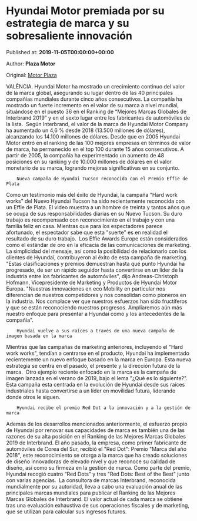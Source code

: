 
# Hyundai Motor premiada por su estrategia de marca y su sobresaliente innovación

Published at: **2019-11-05T00:00:00+00:00**

Author: **Plaza Motor**

Original: [Motor Plaza](https://valenciaplaza.com/hyundai-motor-premiada-por-su-estrategia-de-marca-y-su-sobresaliente-innovacion)

VALÈNCIA. Hyundai Motor ha mostrado un crecimiento continuo del valor de la marca global, asegurando su lugar dentro de las 40 principales compañías mundiales durante cinco años consecutivos. La compañía ha mostrado un fuerte incremento en el valor de su marca a nivel mundial, situándose en el puesto 36 en el Ranking de “Mejores Marcas Globales de Interbrand 2019” y en el sexto lugar entre los fabricantes de automóviles de la lista. 
Según Interbrand, el valor de la marca de Hyundai Motor Company ha aumentado un 4,6 % desde 2018 (13.500 millones de dólares), alcanzando los 14.100 millones de dólares.
Desde que en 2005 Hyundai Motor entró en el ranking de las 100 mejores empresas en términos de valor de marca, ha permanecido en el top 100 durante 15 años consecutivos. A partir de 2005, la compañía ha experimentado un aumento de 48 posiciones en su ranking y de 10.000 millones de dólares en el valor monetario de su marca, logrando mejoras significativas en su conjunto.

        Nueva campaña de Hyundai Tucson reconocida con el Premio Effie de Plata
      
Como un testimonio más del éxito de Hyundai, la campaña "Hard work works" del Nuevo Hyundai Tucson ha sido recientemente reconocida con un Effie de Plata. El video muestra a un hombre de treinta y tantos años que se ocupa de sus responsabilidades diarias en su Nuevo Tucson. Su duro trabajo es recompensado con reconocimiento en el trabajo y con una familia feliz en casa. Mientras que para los espectadores parece afortunado, el espectador sabe que esta "suerte" es en realidad el resultado de su duro trabajo. 
Los Effie Awards Europe están considerados como el estándar de oro en la eficacia de las comunicaciones de marketing. La simplicidad del mensaje, así como la posibilidad de relacionarlo con los clientes de Hyundai, contribuyeron al éxito de esta campaña de marketing. 
"Estas clasificaciones y premios demuestran hasta qué punto Hyundai ha progresado, de ser un rápido seguidor hasta convertirse en un líder de la industria entre los fabricantes de automóviles", dijo Andreas-Christoph Hofmann, Vicepresidente de Marketing y Productos de Hyundai Motor Europa. "Nuestras innovaciones en eco Mobility en particular nos diferencian de nuestros competidores y nos consolidan como pioneros en la industria. Nos complace ver que nuestros esfuerzos han sido fructíferos y que se están reconociendo nuestros progresos. Ampliaremos aún más nuestro enfoque para presentar a Hyundai como y los antecedentes de la compañía".

        Hyundai vuelve a sus raíces a través de una nueva campaña de imagen basada en la marca
      
Mientras que las campañas de marketing anteriores, incluyendo el "Hard work works", tendían a centrarse en el producto, Hyundai ha implementado recientemente un nuevo enfoque basado en la marca en Europa. Esta nueva estrategia se centra en el pasado, el presente y la dirección futura de la marca. 
Otro ejemplo reciente enfocado en la marca es la campaña de imagen lanzada en el verano de 2019, bajo el lema "¿Qué es lo siguiente?". Esta campaña esta centrada en la evolución de Hyundai desde sus raíces industriales hasta convertirse a un líder en movilidad futura, liderando donde otros le siguen.

        Hyundai recibe el premio Red Dot a la innovación y a la gestión de marca
      
Además de los desarrollos mencionados anteriormente, el esfuerzo propio de Hyundai por renovar sus capacidades de marca es también una de las razones de su alta posición en el Ranking de las Mejores Marcas Globales 2019 de Interbrand. El año pasado, la empresa, como primer fabricante de automóviles de Corea del Sur, recibió el "Red Dot": Premio "Marca del año 2018", este reconocimiento se otorga a la marca que ha creado soluciones de diseño innovadoras de elevado nivel y que reconoce su calidad de diseño, así como su firmeza en la gestión de marca. Como parte del premio, Hyundai recogió cuatro “Red Dots” y tres "Red Dots: Best of the Best" junto con varias agencias. 
La consultora de marcas Interbrand, reconocida mundialmente por su autoridad, lleva a cabo una evaluación anual de las principales marcas mundiales para publicar el Ranking de las Mejores Marcas Globales de Interbrand. El valor actual de cada marca se obtiene tras una evaluación exhaustiva de sus operaciones fiscales y de marketing, que se utilizan para calcular sus ingresos futuros.
